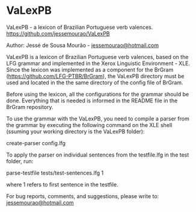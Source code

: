 # VaLexPB
VaLexPB - a lexicon of Brazilian Portuguese verb valences. https://github.com/jessemourao/VaLexPB

Author: Jessé de Sousa Mourão - jessemourao@hotmail.com

VaLexPB is a lexicon of Brazilian Portuguese verb valences, based on the LFG grammar and implemented in the Xerox Linguistic Environment - XLE. Since the lexicon was implemented as a component for the BrGram (https://github.com/LFG-PTBR/BrGram), the VaLexPB directory must be used and located in the the same directory of the config file of BrGram. 

Before using the lexicon, all the configurations for the grammar should be done. Everything that is needed is informed in the README file in the BrGram repository. 

To use the grammar with the VaLexPB, you need to compile a parser from the grammar by executing the following command on the XLE shell (ssuming your working directory is the VaLexPB folder):

create-parser config.lfg

To apply the parser on individual sentences from the testfile.lfg in the test folder, run:

parse-testfile tests/test-sentences.lfg 1 

where 1 refers to first sentence in the testfile.

For bug reports, comments, and suggestions, please write to: jessemourao@hotmail.com
